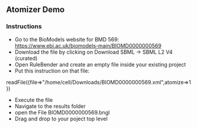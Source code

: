 ## Atomizer Demo

### Instructions

- Go to the BioModels website for BMD 569: https://www.ebi.ac.uk/biomodels-main/BIOMD0000000569
- Download the file by clicking on Download SBML -> SBML L2 V4 (curated)
- Open RuleBender and create an empty file inside your existing project
-  Put this instruction on that file:

readFile({file=>"/home/cell/Downloads/BIOMD0000000569.xml",atomize=>1})

- Execute the file
- Navigate to the results folder
- open the File BIOMD0000000569.bngl
- Drag and drop to your poject top level
